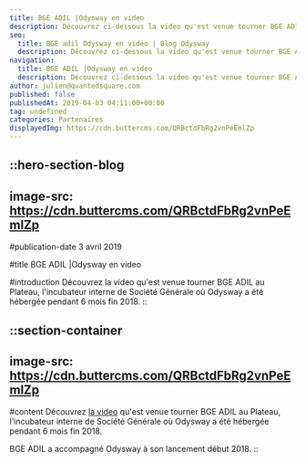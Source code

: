 ```yaml
---
title: BGE ADIL |Odysway en video
description: Découvrez ci-dessous la video qu'est venue tourner BGE ADIL au Plateau, l'incubateur interne de Société Générale où Odysway a été hébergée pendant 6 mois fin 2018.
seo:
  title: BGE adil Odysway en vidéo | Blog Odysway
  description: Découvrez ci-dessous la video qu'est venue tourner BGE ADIL au Plateau, l'incubateur interne de Société Générale.
navigation:
  title: BGE ADIL |Odysway en video
  description: Découvrez ci-dessous la video qu'est venue tourner BGE ADIL au Plateau, l'incubateur interne de Société Générale où Odysway a été hébergée pendant 6 mois fin 2018.
author: julien@quantedsquare.com
published: false
publishedAt: 2019-04-03 04:11:00+00:00
tag: undefined
categories: Partenaires
displayedImg: https://cdn.buttercms.com/QRBctdFbRg2vnPeEmlZp
---
```


::hero-section-blog
---
image-src: https://cdn.buttercms.com/QRBctdFbRg2vnPeEmlZp
---
#publication-date
3 avril 2019

#title
BGE ADIL |Odysway en video

#introduction
Découvrez la video qu'est venue tourner BGE ADIL au Plateau, l'incubateur interne de Société Générale où Odysway a été hébergée pendant 6 mois fin 2018.
::

::section-container
---
image-src: https://cdn.buttercms.com/QRBctdFbRg2vnPeEmlZp
---
#content
Découvrez [la video](https://youtu.be/bgFHho91QqI) qu'est venue tourner BGE ADIL au Plateau, l'incubateur interne de Société Générale où Odysway a été hébergée pendant 6 mois fin 2018.

  
  

BGE ADIL a accompagné Odysway à son lancement début 2018.
::
